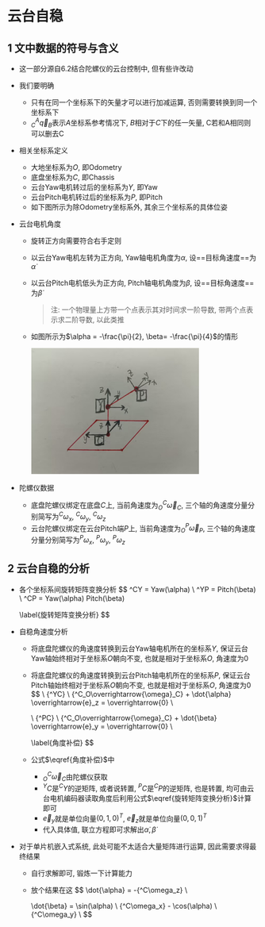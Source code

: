 # 云台自稳

## 1 文中数据的符号与含义

- 这一部分源自6.2结合陀螺仪的云台控制中, 但有些许改动
  
- 我们要明确
  
  - 只有在同一个坐标系下的矢量才可以进行加减运算, 否则需要转换到同一个坐标系下
  - $^A_C\overrightarrow{q}_B$表示$A$坐标系参考情况下, $B$相对于$C$下的任一矢量, C若和A相同则可以删去C
  
- 相关坐标系定义

  - 大地坐标系为$O$, 即Odometry
  - 底盘坐标系为$C$, 即Chassis
  - 云台Yaw电机转过后的坐标系为$Y$, 即Yaw
  - 云台Pitch电机转过后的坐标系为$P$, 即Pitch
  - 如下图所示为除Odometry坐标系外, 其余三个坐标系的具体位姿

- 云台电机角度

  - 旋转正方向需要符合右手定则

  - 以云台Yaw电机左转为正方向, Yaw轴电机角度为$\alpha$, 设==目标角速度==为$\dot{\alpha}$

  - 以云台Pitch电机低头为正方向, Pitch轴电机角度为$\beta$, 设==目标角速度==为$\dot{\beta}$

    > 注: 一个物理量上方带一个点表示其对时间求一阶导数, 带两个点表示求二阶导数, 以此类推

  - 如图所示为$\alpha = -\frac{\pi}{2}, \beta= -\frac{\pi}{4}$的情形

    <img src="markdown.assets/坐标系示意图.jpg" alt="坐标系示意图" style="zoom: 33%;" />

- 陀螺仪数据
  - 底盘陀螺仪绑定在底盘$C$上, 当前角速度为$^C_O\overrightarrow{\omega}_C$, 三个轴的角速度分量分别简写为${^C\omega_x}, \ {^C\omega_y}, \ {^C\omega_z}$
  - 云台陀螺仪绑定在云台Pitch端$P$上, 当前角速度为$^P_O\overrightarrow{\omega}_P$, 三个轴的角速度分量分别简写为${^P\omega_x}, \ {^P\omega_y}, \ {^P\omega_z}$

## 2 云台自稳的分析


- 各个坐标系间旋转矩阵变换分析
  $$
  ^CY = Yaw(\alpha) \\
  ^YP = Pitch(\beta) \\
  ^CP = Yaw(\alpha) Pitch(\beta)
  
  \label{旋转矩阵变换分析}
  $$
  
- 自稳角速度分析

  
  - 将底盘陀螺仪的角速度转换到云台Yaw轴电机所在的坐标系$Y$, 保证云台Yaw轴始终相对于坐标系$O$朝向不变, 也就是相对于坐标系$O$, 角速度为0
  
  - 将底盘陀螺仪的角速度转换到云台Pitch轴电机所在的坐标系$P$, 保证云台Pitch轴始终相对于坐标系$O$朝向不变, 也就是相对于坐标系$O$, 角速度为0
    $$
    \ {^YC} \ {^C_O\overrightarrow{\omega}_C} + \dot{\alpha} \overrightarrow{e}_z = \overrightarrow{0} \\
      
      \ {^PC} \ {^C_O\overrightarrow{\omega}_C} + \dot{\beta} \overrightarrow{e}_y = \overrightarrow{0} \\
    
    \label{角度补偿}
    $$
    
  - 公式$\eqref{角度补偿}$中
  
    - $^C_O\overrightarrow{\omega}_C$由陀螺仪获取
    - $^YC$是$^CY$的逆矩阵, 或者说转置, $^PC$是$^CP$的逆矩阵, 也是转置, 均可由云台电机编码器读取角度后利用公式$\eqref{旋转矩阵变换分析}$计算即可
    - $\overrightarrow{e}_y$就是单位向量$(0, 1, 0)^T$, $\overrightarrow{e}_z$就是单位向量$(0, 0, 1)^T$
    - 代入具体值, 联立方程即可求解出$\dot{\alpha}, \dot{\beta}$
  
- 对于单片机嵌入式系统, 此处可能不太适合大量矩阵进行运算, 因此需要求得最终结果

  - 自行求解即可, 锻炼一下计算能力

  - 放个结果在这
    $$
    \dot{\alpha} = -{^C\omega_z} \\
    
    \dot{\beta} = \sin(\alpha) \ {^C\omega_x} - \cos(\alpha) \ {^C\omega_y} \\
    $$
    